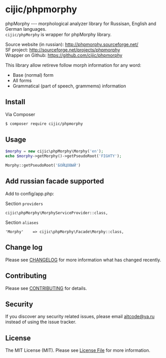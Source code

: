 # cijic/phpmorphy

phpMorphy --- morphological analyzer library for Russisan, English and German languages.  
```cijic/phpMorphy``` is wrapper for phpMorphy library.

Source website (in russian): http://phpmorphy.sourceforge.net/  
SF project: http://sourceforge.net/projects/phpmorphy  
Wrapper on Github: https://github.com/cijic/phpmorphy  

This library allow retireve follow morph information for any word:
- Base (normal) form
- All forms
- Grammatical (part of speech, grammems) information

## Install

Via Composer
``` bash
$ composer require cijic/phpmorphy
```

## Usage
``` php
$morphy = new cijic\phpMorphy\Morphy('en');
echo $morphy->getMorphy()->getPseudoRoot('FIGHTY');

Morphy::getPseudoRoot('БОЙЦОВЫЙ')
```

## Add russian facade supported

Add to config/app.php:

Section ```providers```
```
cijic\phpMorphy\MorphyServiceProvider::class,
```

Section ```aliases```
```
'Morphy'    => cijic\phpMorphy\Facade\Morphy::class,
```

## Change log
Please see [CHANGELOG](CHANGELOG.md) for more information what has changed recently.

## Contributing
Please see [CONTRIBUTING](CONTRIBUTING.md) for details.

## Security
If you discover any security related issues, please email altcode@ya.ru instead of using the issue tracker.

## License
The MIT License (MIT). Please see [License File](LICENSE.md) for more information.